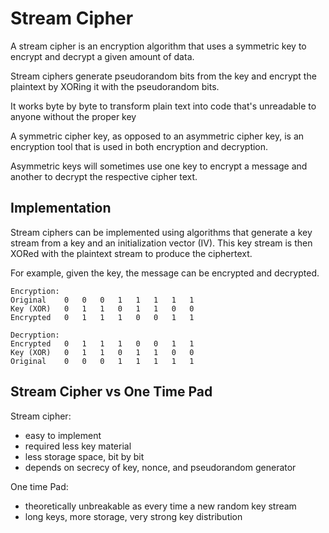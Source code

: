 # Stream Cipher

A stream cipher is an encryption algorithm that uses a symmetric key to encrypt and decrypt a given amount of data.

Stream ciphers generate pseudorandom bits from the key and encrypt the plaintext by XORing it with the pseudorandom bits.

It works byte by byte to transform plain text into code that's unreadable to anyone without the proper key

A symmetric cipher key, as opposed to an asymmetric cipher key, is an encryption tool that is used in both encryption and decryption.

Asymmetric keys will sometimes use one key to encrypt a message and another to decrypt the respective cipher text.

## Implementation

Stream ciphers can be implemented using algorithms that generate a key stream from a key and an initialization vector (IV). This key stream is then XORed with the plaintext stream to produce the ciphertext.

For example, given the key, the message can be encrypted and decrypted.

```
Encryption:
Original    0   0   0   1   1   1   1   1
Key (XOR)   0   1   1   0   1   1   0   0
Encrypted   0   1   1   1   0   0   1   1

Decryption:
Encrypted   0   1   1   1   0   0   1   1
Key (XOR)   0   1   1   0   1   1   0   0
Original    0   0   0   1   1   1   1   1
```

## Stream Cipher vs One Time Pad

Stream cipher:
- easy to implement
- required less key material
- less storage space, bit by bit
- depends on secrecy of key, nonce, and pseudorandom generator

One time Pad:
- theoretically unbreakable as every time a new random key stream
- long keys, more storage, very strong key distribution